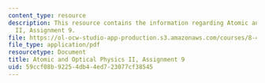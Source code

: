 ```yaml
---
content_type: resource
description: This resource contains the information regarding Atomic and Optical Physics
  II, Assignment 9.
file: https://ol-ocw-studio-app-production.s3.amazonaws.com/courses/8-421-atomic-and-optical-physics-i-spring-2014/59ccf08b92254db44ed723077cf38545_MIT8_421S14_homeWork9.pdf
file_type: application/pdf
resourcetype: Document
title: Atomic and Optical Physics II, Assignment 9
uid: 59ccf08b-9225-4db4-4ed7-23077cf38545
---
```

